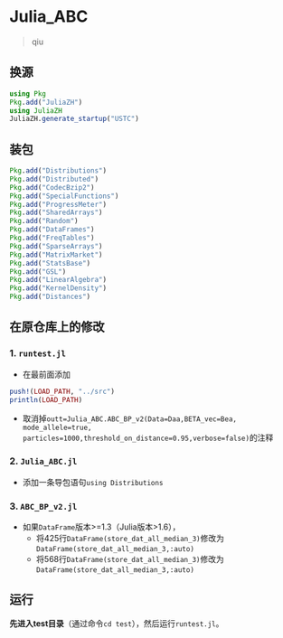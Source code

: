 # Julia_ABC
> qiu

## 换源
```julia
using Pkg
Pkg.add("JuliaZH")
using JuliaZH
JuliaZH.generate_startup("USTC")
```

## 装包
```julia
Pkg.add("Distributions")
Pkg.add("Distributed")
Pkg.add("CodecBzip2")
Pkg.add("SpecialFunctions")
Pkg.add("ProgressMeter")
Pkg.add("SharedArrays")
Pkg.add("Random")
Pkg.add("DataFrames")
Pkg.add("FreqTables")
Pkg.add("SparseArrays")
Pkg.add("MatrixMarket")
Pkg.add("StatsBase")
Pkg.add("GSL")
Pkg.add("LinearAlgebra")
Pkg.add("KernelDensity")
Pkg.add("Distances")
```
## 在原仓库上的修改
### 1. `runtest.jl`
- 在最前面添加
```julia
push!(LOAD_PATH, "../src")
println(LOAD_PATH)
```
- 取消掉`outt=Julia_ABC.ABC_BP_v2(Data=Daa,BETA_vec=Bea, mode_allele=true, particles=1000,threshold_on_distance=0.95,verbose=false)`的注释

### 2. `Julia_ABC.jl`
- 添加一条导包语句`using Distributions`

### 3. `ABC_BP_v2.jl`

- 如果`DataFrame`版本>=1.3（Julia版本>1.6），
    - 将425行`DataFrame(store_dat_all_median_3)`修改为`DataFrame(store_dat_all_median_3,:auto)`
    - 将568行`DataFrame(store_dat_all_median_3)`修改为`DataFrame(store_dat_all_median_3,:auto)`

## 运行
**先进入test目录**（通过命令`cd test`），然后运行`runtest.jl`。